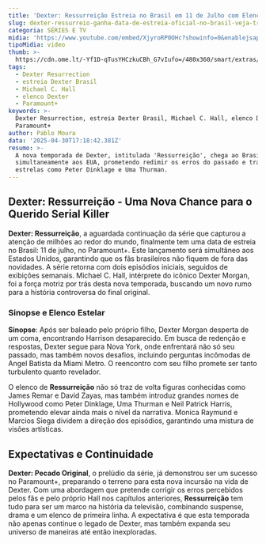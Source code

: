 ```yaml
---
title: 'Dexter: Ressurreição Estreia no Brasil em 11 de Julho com Elenco Estelar'
slug: dexter-ressurreio-ganha-data-de-estreia-oficial-no-brasil-veja-trailer
categoria: SÉRIES E TV
midia: 'https://www.youtube.com/embed/XjyroRP0OHc?showinfo=0&enablejsapi=1'
tipoMidia: video
thumb: >-
  https://cdn.ome.lt/-Yf1D-qTusYHCzkuCBh_G7vIufo=/480x360/smart/extras/conteudos/Captura_de_tela_2025-04-29_141333.png
tags:
  - Dexter Resurrection
  - estreia Dexter Brasil
  - Michael C. Hall
  - elenco Dexter
  - Paramount+
keywords: >-
  Dexter Resurrection, estreia Dexter Brasil, Michael C. Hall, elenco Dexter,
  Paramount+
author: Pablo Moura
data: '2025-04-30T17:18:42.381Z'
resumo: >-
  A nova temporada de Dexter, intitulada 'Ressurreição', chega ao Brasil
  simultaneamente aos EUA, prometendo redimir os erros do passado e trazendo
  estrelas como Peter Dinklage e Uma Thurman.
---
```


## Dexter: Ressurreição - Uma Nova Chance para o Querido Serial Killer

**Dexter: Ressurreição**, a aguardada continuação da série que capturou a atenção de milhões ao redor do mundo, finalmente tem uma data de estreia no Brasil: 11 de julho, no Paramount+. Este lançamento será simultâneo aos Estados Unidos, garantindo que os fãs brasileiros não fiquem de fora das novidades. A série retorna com dois episódios iniciais, seguidos de exibições semanais. Michael C. Hall, intérprete do icônico Dexter Morgan, foi a força motriz por trás desta nova temporada, buscando um novo rumo para a história controversa do final original.

### Sinopse e Elenco Estelar

**Sinopse**: Após ser baleado pelo próprio filho, Dexter Morgan desperta de um coma, encontrando Harrison desaparecido. Em busca de redenção e respostas, Dexter segue para Nova York, onde enfrentará não só seu passado, mas também novos desafios, incluindo perguntas incômodas de Angel Batista da Miami Metro. O reencontro com seu filho promete ser tanto turbulento quanto revelador.

O elenco de **Ressurreição** não só traz de volta figuras conhecidas como James Remar e David Zayas, mas também introduz grandes nomes de Hollywood como Peter Dinklage, Uma Thurman e Neil Patrick Harris, prometendo elevar ainda mais o nível da narrativa. Monica Raymund e Marcios Siega dividem a direção dos episódios, garantindo uma mistura de visões artísticas.

## Expectativas e Continuidade

**Dexter: Pecado Original**, o prelúdio da série, já demonstrou ser um sucesso no Paramount+, preparando o terreno para esta nova incursão na vida de Dexter. Com uma abordagem que pretende corrigir os erros percebidos pelos fãs e pelo próprio Hall nos capítulos anteriores, **Ressurreição** tem tudo para ser um marco na história da televisão, combinando suspense, drama e um elenco de primeira linha. A expectativa é que esta temporada não apenas continue o legado de Dexter, mas também expanda seu universo de maneiras até então inexploradas.
